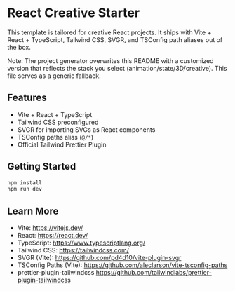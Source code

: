 # React Creative Starter

This template is tailored for creative React projects. It ships with Vite + React + TypeScript, Tailwind CSS, SVGR, and TSConfig path aliases out of the box.

Note: The project generator overwrites this README with a customized version that reflects the stack you select (animation/state/3D/creative). This file serves as a generic fallback.

## Features

- Vite + React + TypeScript
- Tailwind CSS preconfigured
- SVGR for importing SVGs as React components
- TSConfig paths alias (`@/*`)
- Official Tailwind Prettier Plugin

## Getting Started

```bash
npm install
npm run dev
```

## Learn More

- Vite: https://vitejs.dev/
- React: https://react.dev/
- TypeScript: https://www.typescriptlang.org/
- Tailwind CSS: https://tailwindcss.com/
- SVGR (Vite): https://github.com/pd4d10/vite-plugin-svgr
- TSConfig Paths (Vite): https://github.com/aleclarson/vite-tsconfig-paths
- prettier-plugin-tailwindcss https://github.com/tailwindlabs/prettier-plugin-tailwindcss
